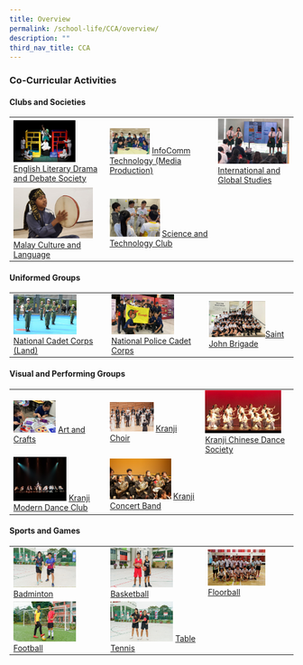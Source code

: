 ```yaml
---
title: Overview
permalink: /school-life/CCA/overview/
description: ""
third_nav_title: CCA
---
```

### Co-Curricular Activities

#### Clubs and Societies

|  	|  	|  	|
|---	|---	|---	|
| <img src="/images/cca1.png" style="width:70%"> [English Literary Drama and Debate Society](/co-curricular-activities/Clubs-and-Societies/english-literary-drama-and-debate-society/)	| <img src="/images/cca2.png" style="width:40%"> [InfoComm Technology (Media Production)](/co-curricular-activities/Clubs-and-Societies/infocomm-technology) 	| <img src="/images/cca3.png" style="width:99%"> [International and Global Studies](/co-curricular-activities/Clubs-and-Societies/international-and-global-studies) 	|
| <img src="/images/cca4.png" style="width:90%">  [Malay Culture and Language](/co-curricular-activities/Clubs-and-Societies/malay-culture-and-language) 	| <img src="/images/cca5.png" style="width:50%"> [Science and Technology Club](/co-curricular-activities/Clubs-and-Societies/permalink)	|  	|

#### Uniformed Groups

|  	|  	|  	|
|---	|---	|---	|
| <img src="/images/cca6.png" style="width:70%"> [National Cadet Corps (Land)](/co-curricular-activities/Uniformed-Groups/national-cadet-corps-land) 	| <img src="/images/cca7.png" style="width:70%"> [National Police Cadet Corps](/co-curricular-activities/Uniformed-Groups/national-police-cadet-corps) 	| <img src="/images/cca8.png" style="width:70%">[Saint John Brigade](/co-curricular-activities/Uniformed-Groups/saint-john-brigade) 	|

#### Visual and Performing Groups

|  	|  	|  	|
|---	|---	|---	|
| <img src="/images/cca9.png" style="width:48%"> [Art and Crafts](/co-curricular-activities/Visual-and-Performing-Arts/art-and-crafts)	| <img src="/images/cca10.png" style="width:50%"> [Kranji Choir](/co-curricular-activities/Visual-and-Performing-Arts/kranji-choir) 	| <img src="/images/cca11.png" style="width:90%"> [Kranji Chinese Dance Society](/co-curricular-activities/Visual-and-Performing-Arts/kranji-chinese-dance-society) 	|
| <img src="/images/cca12.png" style="width:60%">  [Kranji Modern Dance Club](/co-curricular-activities/Visual-and-Performing-Arts/kranji-modern-dance-club) 	| <img src="/images/cca13.png" style="width:70%"> [Kranji Concert Band](/co-curricular-activities/Visual-and-Performing-Arts/kranji-concert-band)	|  	|

#### Sports and Games

|  	|  	|  	|
|---	|---	|---	|
| <img src="/images/cca14.png" style="width:70%"> [Badminton](/co-curricular-activities/Sports-and-Games/badminton/)	| <img src="/images/cca15.png" style="width:70%"> [Basketball](/co-curricular-activities/Sports-and-Games/basketball/) 	| <img src="/images/cca16.png" style="width:70%"> [Floorball](/co-curricular-activities/Sports-and-Games/floorball/) 	|
| <img src="/images/cca17.png" style="width:70%">  [Football](/co-curricular-activities/Sports-and-Games/football/) 	| <img src="/images/cca18.png" style="width:70%"> [Table Tennis](/co-curricular-activities/Sports-and-Games/tabletennis/)	|  	|